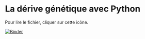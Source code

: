 # La dérive génétique avec Python

Pour lire le fichier, cliquer sur cette icône.

[![Binder](https://mybinder.org/badge.svg)](https://mybinder.org/v2/gh/fleclercq/pymath-escargots/master?filepath=Escargots.ipynb)
